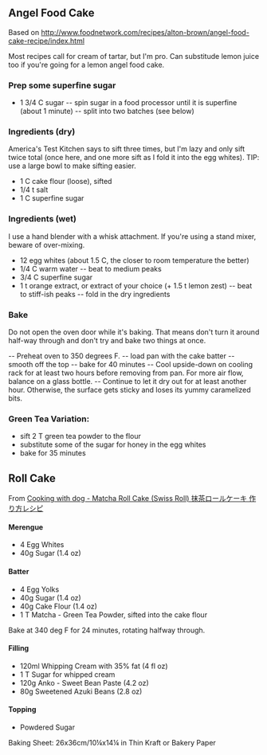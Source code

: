 ## Angel Food Cake

Based on http://www.foodnetwork.com/recipes/alton-brown/angel-food-cake-recipe/index.html

Most recipes call for cream of tartar, but I'm pro. Can substitude lemon juice
too if you're going for a lemon angel food cake.

### Prep some superfine sugar
+ 1 3/4 C sugar
-- spin sugar in a food processor until it is superfine (about 1 minute)
-- split into two batches (see below)

### Ingredients (dry)

America's Test Kitchen says to sift three times, but I'm lazy and only sift
twice total (once here, and one more sift as I fold it into the egg whites).
TIP: use a large bowl to make sifting easier.

+ 1 C cake flour (loose), sifted
+ 1/4 t salt
+ 1 C superfine sugar

### Ingredients (wet)

I use a hand blender with a whisk attachment. If you're using a stand mixer,
beware of over-mixing.

+ 12 egg whites (about 1.5 C, the closer to room temperature the better)
+ 1/4 C warm water
-- beat to medium peaks
+ 3/4 C superfine sugar
+ 1 t orange extract, or extract of your choice (+ 1.5 t lemon zest)
-- beat to stiff-ish peaks
-- fold in the dry ingredients

### Bake
Do not open the oven door while it's baking. That means don't turn it around
half-way through and don't try and bake two things at once.

  -- Preheat oven to 350 degrees F.
  -- load pan with the cake batter
  -- smooth off the top
  -- bake for 40 minutes
  -- Cool upside-down on cooling rack for at least two hours before removing
     from pan. For more air flow, balance on a glass bottle.
  -- Continue to let it dry out for at least another hour. Otherwise, the
     surface gets sticky and loses its yummy caramelized bits.


### Green Tea Variation:

* sift 2 T green tea powder to the flour
* substitute some of the sugar for honey in the egg whites
* bake for 35 minutes


Roll Cake
---------

From [Cooking with dog - Matcha Roll Cake (Swiss Roll) 抹茶ロールケーキ 作り方レシピ](http://youtu.be/XNGNu20Upuw)

#### Merengue
+ 4 Egg Whites
+ 40g Sugar (1.4 oz)

#### Batter
+ 4 Egg Yolks
+ 40g Sugar (1.4 oz)
+ 40g Cake Flour (1.4 oz)
+ 1 T Matcha - Green Tea Powder, sifted into the cake flour

Bake at 340 deg F for 24 minutes, rotating halfway through.

#### Filling
+ 120ml Whipping Cream with 35% fat (4 fl oz)
+ 1 T Sugar for whipped cream
+ 120g Anko - Sweet Bean Paste (4.2 oz)
+ 80g Sweetened Azuki Beans (2.8 oz)

#### Topping
+ Powdered Sugar

Baking Sheet: 26x36cm/10¼x14¼ in
Thin Kraft or Bakery Paper
